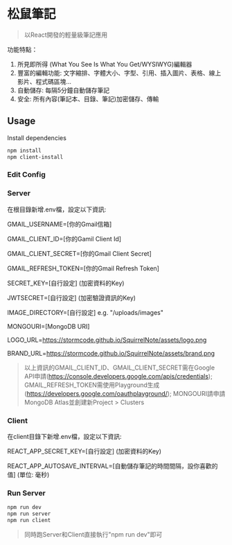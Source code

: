 # 松鼠筆記

> 以React開發的輕量級筆記應用


功能特點：
1. 所見即所得 (What You See Is What You Get/WYSIWYG)編輯器
2. 豐富的編輯功能: 文字縮排、字體大小、字型、引用、插入圖片、表格、線上影片、程式碼區塊...
3. 自動儲存: 每隔5分鐘自動儲存筆記
4. 安全: 所有內容(筆記本、目錄、筆記)加密儲存、傳輸


## Usage

Install dependencies

```bash
npm install
npm client-install
```

### Edit Config

### Server
在根目錄新增.env檔，設定以下資訊:

GMAIL_USERNAME=[你的Gmail信箱]

GMAIL_CLIENT_ID=[你的Gamil Client Id]

GMAIL_CLIENT_SECRET=[你的Gmail Client Secret]

GMAIL_REFRESH_TOKEN=[你的Gmail Refresh Token]

SECRET_KEY=[自行設定] (加密資料的Key)

JWTSECRET=[自行設定] (加密驗證資訊的Key)

IMAGE_DIRECTORY=[自行設定] e.g. "/uploads/images"

MONGOURI=[MongoDB URI]

LOGO_URL=https://stormcode.github.io/SquirrelNote/assets/logo.png

BRAND_URL=https://stormcode.github.io/SquirrelNote/assets/brand.png


> 以上資訊的GMAIL_CLIENT_ID、GMAIL_CLIENT_SECRET需在Google API申請(https://console.developers.google.com/apis/credentials);
GMAIL_REFRESH_TOKEN需使用Playground生成(https://developers.google.com/oauthplayground/);
MONGOURI請申請MongoDB Atlas並創建新Project > Clusters


### Client
在client目錄下新增.env檔，設定以下資訊:

REACT_APP_SECRET_KEY=[自行設定] (加密資料的Key)

REACT_APP_AUTOSAVE_INTERVAL=[自動儲存筆記的時間間隔，設你喜歡的值] (單位: 毫秒)


### Run Server

```bash
npm run dev
npm run server
npm run client
```

> 同時跑Server和Client直接執行"npm run dev"即可
